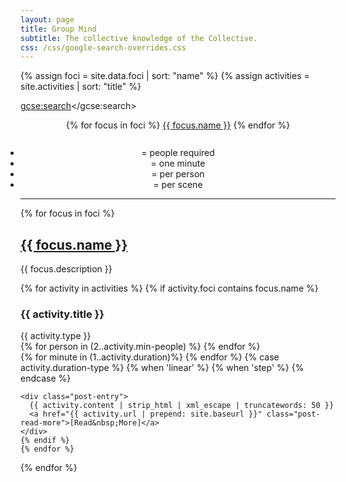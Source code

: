 ```yaml
---
layout: page
title: Group Mind
subtitle: The collective knowledge of the Collective.
css: /css/google-search-overrides.css
---
```

{% assign foci = site.data.foci | sort: "name" %}
{% assign activities = site.activities | sort: "title" %}

<script>
  (function() {
    var cx = '000078408709314139180:5grkwyhkvtc';
    var gcse = document.createElement('script');
    gcse.type = 'text/javascript';
    gcse.async = true;
    gcse.src = 'https://cse.google.com/cse.js?cx=' + cx;
    var s = document.getElementsByTagName('script')[0];
    s.parentNode.insertBefore(gcse, s);
  })();
</script>
<gcse:search></gcse:search>

<div style="text-align: center; padding-bottom: 10px;">
  {% for focus in foci %}
  <a href="#{{ focus.name | slugify }}" class="btn btn-default" role="button">{{ focus.name }}</a>
  {% endfor %}
</div>

<div style="text-align: center;">
  <ul class="list-inline" style="display: inline;">
    <li><i class="fa fa-user" aria-hidden="true"></i><i class="fa fa-user-plus" aria-hidden="true"></i> = people required</li>
    <li><i class="fa fa-clock-o" aria-hidden="true"></i> = one minute</li>
    <li><i class="fa fa-times" aria-hidden="true"></i><i class="fa fa-user" aria-hidden="true"></i> = per person</li>
    <li><i class="fa fa-times" aria-hidden="true"></i><i class="fa fa-users" aria-hidden="true"></i> = per scene</li>
  </ul>
</div>

<hr/>

{% for focus in foci %}
<h2 id="{{ focus.name | slugify }}"><u>{{ focus.name }}</u></h2>
<p>{{ focus.description }}</p>
<article class="post-preview" style="padding: 0;">
    {% for activity in activities %}
    {% if activity.foci contains focus.name %}
    <a href="{{ activity.url | prepend: site.baseurl }}">
      <h3 style="display: inline-block;">{{ activity.title }}</h3>
    </a>
    <div class="row">
      <div class="col-md-4">
        <span class="blog-tags">{{ activity.type }}</span>
      </div>
      <div class="col-md-3">
        {% for person in (2..activity.min-people) %}
        <i class="fa fa-user" aria-hidden="true"></i>
        {% endfor %}
        <i class="fa fa-user-plus" aria-hidden="true"></i>
      </div>
      <div class="col-md-3">
        {% for minute in (1..activity.duration)%}
        <i class="fa fa-clock-o" aria-hidden="true"></i>
        {% endfor %}
        {% case activity.duration-type %}
        {% when 'linear' %}
        <i class="fa fa-times" aria-hidden="true"></i><i class="fa fa-user" aria-hidden="true"></i>
        {% when 'step' %}
        <i class="fa fa-times" aria-hidden="true"></i><i class="fa fa-users" aria-hidden="true"></i>
        {% endcase %}
      </div>
    </div>

    <div class="post-entry">
      {{ activity.content | strip_html | xml_escape | truncatewords: 50 }}
      <a href="{{ activity.url | prepend: site.baseurl }}" class="post-read-more">[Read&nbsp;More]</a>
    </div>
    {% endif %}
    {% endfor %}
</article>
{% endfor %}
